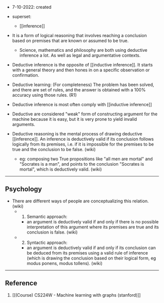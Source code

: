 - 7-10-2022: created

- superset:
	- [[inference]]

- It is a form of logical reasoning that involves reaching a conclusion based on premises that are known or assumed to be true.
	- Science, mathematics and philosophy are both using deductive inference a lot. As well as legal and argumentative contexts. 

- Deductive inference is the opposite of [[inductive inference]]. It starts with a general theory and then hones in on a specific observation or confirmation.

- Deductive learning: (For completeness) The problem has been solved, and there are set of rules, and the answer is obtained with a 100% accuracy using those rules. (R1)

- Deductive inference is most often comply with [[inductive inference]]

- Deductive are considered "weak" form of constructing argument for the machine because it is easy, but it is very prone to yield invalid arguments. 

- Deductive reasoning is the mental process of drawing deductive [[inference]]. An inference is deductively valid if its conclusion follows logically from its premises, i.e. if it is impossible for the premises to be true and the conclusion to be false. (wiki)
	- eg: composing two True propositions like "all men are mortal" and "Socrates is a man", and points to the conclusion "Socrates is mortal", which is deductively valid. (wiki)


---
## Psychology
- There are different ways of people are conceptualizing this relation.  (wiki)
	- 1. Semantic approach: 
		- an argument is deductively valid if and only if there is no possible interpretation of this argument where its premises are true and its conclusion is false. (wiki)
	- 2. Syntactic approach: 
		- an argument is deductively valid if and only if its conclusion can be deduced from its premises using a valid rule of inference (which is drawing the conclusion based on their logical form, eg modus ponens, modus tollens). (wiki)


---
## Reference

1. [[(Course) CS224W - Machine learning with graphs (stanford)]]